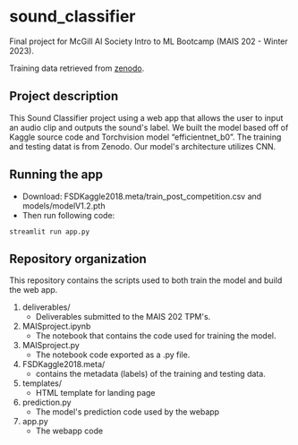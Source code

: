 # sound_classifier

Final project for McGill AI Society Intro to ML Bootcamp (MAIS 202 - Winter 2023). 

Training data retrieved from [zenodo](https://zenodo.org/records/2552860#.XFD05fwo-V4).

## Project description

This Sound Classifier project using a web app that allows the user to input an audio clip and outputs the sound's label. 
We built the model based off of Kaggle source code and Torchvision model “efficientnet_b0”. The training and testing datat is from Zenodo. Our model's architecture utilizes CNN.

## Running the app

* Download: FSDKaggle2018.meta/train_post_competition.csv and models/modelV1.2.pth
* Then run following code:


```
streamlit run app.py
```


## Repository organization

This repository contains the scripts used to both train the model and build the web app.

1. deliverables/
	* Deliverables submitted to the MAIS 202 TPM's.
2. MAISproject.ipynb
	* The notebook that contains the code used for training the model.
3. MAISproject.py
	* The notebook code exported as a .py file.
4. FSDKaggle2018.meta/
	* contains the metadata (labels) of the training and testing data.
5. templates/
	* HTML template for landing page
6. prediction.py
	* The model's prediction code used by the webapp
7. app.py
	* The webapp code

